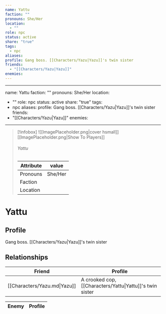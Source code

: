 ```yaml
---
name: Yattu
faction: ""
pronouns: She/Her
location:
  - ""
role: npc
status: active
share: "true"
tags:
  - npc
aliases: 
profile: Gang boss. [[Characters/Yazu|Yazu]]'s twin sister
friends:
  - "[[Characters/Yazu|Yazu]]"
enemies: 
---
```

---
name: Yattu
faction: ""
pronouns: She/Her
location:
  - ""
role: npc
status: active
share: "true"
tags:
  - npc
aliases: 
profile: Gang boss. [[Characters/Yazu|Yazu]]'s twin sister
friends:
  - "[[Characters/Yazu|Yazu]]"
enemies:
---


> [!infobox]
> ![[ImagePlaceholder.png|cover hsmall]]
> [[ImagePlaceholder.png|Show To Players]]
> ###### Yattu
> Attribute |  value |
> ---|---|
> Pronouns | She/Her
> Faction | 
> Location |  |


# Yattu
## Profile
Gang boss. [[Characters/Yazu|Yazu]]'s twin sister


## Relationships

| Friend                       | Profile                                                  |
| ---------------------------- | -------------------------------------------------------- |
| [[Characters/Yazu.md\|Yazu]] | A crooked cop, [[Characters/Yattu\|Yattu]]'s twin sister |


| Enemy | Profile |
| ----- | ------- |


